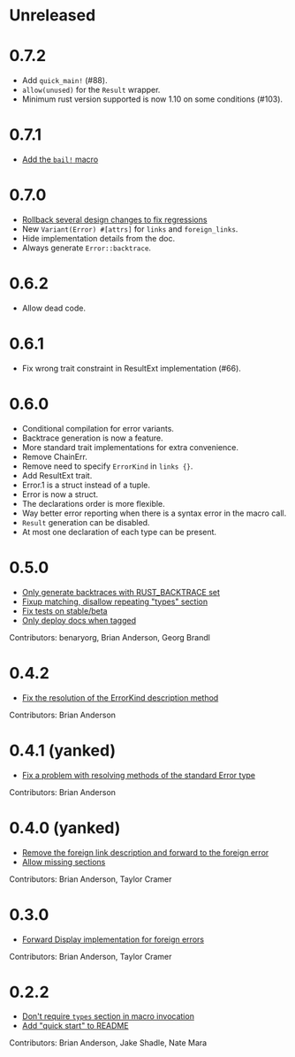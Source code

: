 # Unreleased

# 0.7.2

- Add `quick_main!` (#88).
- `allow(unused)` for the `Result` wrapper.
- Minimum rust version supported is now 1.10 on some conditions (#103).

# 0.7.1

- [Add the `bail!` macro](https://github.com/brson/error-chain/pull/76)

# 0.7.0

- [Rollback several design changes to fix regressions](https://github.com/brson/error-chain/pull/75)
- New `Variant(Error) #[attrs]` for `links` and `foreign_links`.
- Hide implementation details from the doc.
- Always generate `Error::backtrace`.

# 0.6.2

- Allow dead code.

# 0.6.1

- Fix wrong trait constraint in ResultExt implementation (#66).

# 0.6.0

- Conditional compilation for error variants.
- Backtrace generation is now a feature.
- More standard trait implementations for extra convenience.
- Remove ChainErr.
- Remove need to specify `ErrorKind` in `links {}`.
- Add ResultExt trait.
- Error.1 is a struct instead of a tuple.
- Error is now a struct.
- The declarations order is more flexible.
- Way better error reporting when there is a syntax error in the macro call.
- `Result` generation can be disabled.
- At most one declaration of each type can be present.

# 0.5.0

- [Only generate backtraces with RUST_BACKTRACE set](https://github.com/brson/error-chain/pull/27)
- [Fixup matching, disallow repeating "types" section](https://github.com/brson/error-chain/pull/26)
- [Fix tests on stable/beta](https://github.com/brson/error-chain/pull/28)
- [Only deploy docs when tagged](https://github.com/brson/error-chain/pull/30)

Contributors: benaryorg, Brian Anderson, Georg Brandl

# 0.4.2

- [Fix the resolution of the ErrorKind description method](https://github.com/brson/error-chain/pull/24)

Contributors: Brian Anderson

# 0.4.1 (yanked)

- [Fix a problem with resolving methods of the standard Error type](https://github.com/brson/error-chain/pull/22)

Contributors: Brian Anderson

# 0.4.0 (yanked)

- [Remove the foreign link description and forward to the foreign error](https://github.com/brson/error-chain/pull/19)
- [Allow missing sections](https://github.com/brson/error-chain/pull/17)

Contributors: Brian Anderson, Taylor Cramer

# 0.3.0

- [Forward Display implementation for foreign errors](https://github.com/brson/error-chain/pull/13)

Contributors: Brian Anderson, Taylor Cramer

# 0.2.2

- [Don't require `types` section in macro invocation](https://github.com/brson/error-chain/pull/8)
- [Add "quick start" to README](https://github.com/brson/error-chain/pull/9)

Contributors: Brian Anderson, Jake Shadle, Nate Mara
